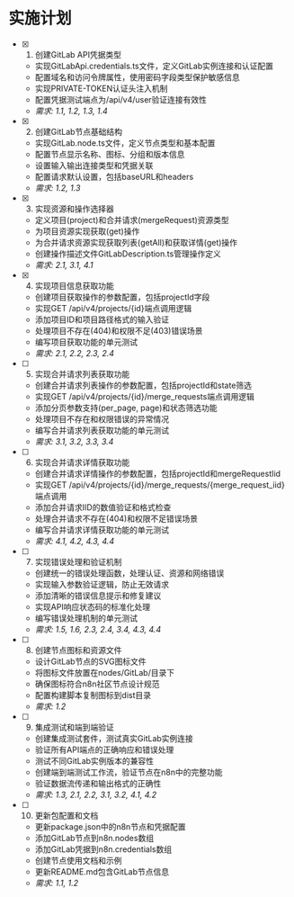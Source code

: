 # 实施计划

- [x] 1. 创建GitLab API凭据类型
  - 实现GitLabApi.credentials.ts文件，定义GitLab实例连接和认证配置
  - 配置域名和访问令牌属性，使用密码字段类型保护敏感信息
  - 实现PRIVATE-TOKEN认证头注入机制
  - 配置凭据测试端点为/api/v4/user验证连接有效性
  - _需求: 1.1, 1.2, 1.3, 1.4_

- [x] 2. 创建GitLab节点基础结构
  - 实现GitLab.node.ts文件，定义节点类型和基本配置
  - 配置节点显示名称、图标、分组和版本信息
  - 设置输入输出连接类型和凭据关联
  - 配置请求默认设置，包括baseURL和headers
  - _需求: 1.2, 1.3_

- [x] 3. 实现资源和操作选择器
  - 定义项目(project)和合并请求(mergeRequest)资源类型
  - 为项目资源实现获取(get)操作
  - 为合并请求资源实现获取列表(getAll)和获取详情(get)操作
  - 创建操作描述文件GitLabDescription.ts管理操作定义
  - _需求: 2.1, 3.1, 4.1_

- [x] 4. 实现项目信息获取功能
  - 创建项目获取操作的参数配置，包括projectId字段
  - 实现GET /api/v4/projects/{id}端点调用逻辑
  - 添加项目ID和项目路径格式的输入验证
  - 处理项目不存在(404)和权限不足(403)错误场景
  - 编写项目获取功能的单元测试
  - _需求: 2.1, 2.2, 2.3, 2.4_

- [ ] 5. 实现合并请求列表获取功能
  - 创建合并请求列表操作的参数配置，包括projectId和state筛选
  - 实现GET /api/v4/projects/{id}/merge_requests端点调用逻辑
  - 添加分页参数支持(per_page, page)和状态筛选功能
  - 处理项目不存在和权限错误的异常情况
  - 编写合并请求列表获取功能的单元测试
  - _需求: 3.1, 3.2, 3.3, 3.4_

- [ ] 6. 实现合并请求详情获取功能
  - 创建合并请求详情操作的参数配置，包括projectId和mergeRequestIid
  - 实现GET /api/v4/projects/{id}/merge_requests/{merge_request_iid}端点调用
  - 添加合并请求IID的数值验证和格式检查
  - 处理合并请求不存在(404)和权限不足错误场景
  - 编写合并请求详情获取功能的单元测试
  - _需求: 4.1, 4.2, 4.3, 4.4_

- [ ] 7. 实现错误处理和验证机制
  - 创建统一的错误处理函数，处理认证、资源和网络错误
  - 实现输入参数验证逻辑，防止无效请求
  - 添加清晰的错误信息提示和修复建议
  - 实现API响应状态码的标准化处理
  - 编写错误处理机制的单元测试
  - _需求: 1.5, 1.6, 2.3, 2.4, 3.4, 4.3, 4.4_

- [ ] 8. 创建节点图标和资源文件
  - 设计GitLab节点的SVG图标文件
  - 将图标文件放置在nodes/GitLab/目录下
  - 确保图标符合n8n社区节点设计规范
  - 配置构建脚本复制图标到dist目录
  - _需求: 1.2_

- [ ] 9. 集成测试和端到端验证
  - 创建集成测试套件，测试真实GitLab实例连接
  - 验证所有API端点的正确响应和错误处理
  - 测试不同GitLab实例版本的兼容性
  - 创建端到端测试工作流，验证节点在n8n中的完整功能
  - 验证数据流传递和输出格式的正确性
  - _需求: 1.3, 2.1, 2.2, 3.1, 3.2, 4.1, 4.2_

- [ ] 10. 更新包配置和文档
  - 更新package.json中的n8n节点和凭据配置
  - 添加GitLab节点到n8n.nodes数组
  - 添加GitLab凭据到n8n.credentials数组
  - 创建节点使用文档和示例
  - 更新README.md包含GitLab节点信息
  - _需求: 1.1, 1.2_